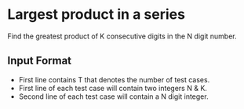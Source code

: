Largest product in a series
=============

Find the greatest product of K consecutive digits in the N digit number.

Input Format
-------------

- First line contains T that denotes the number of test cases.
- First line of each test case will contain two integers N & K.
- Second line of each test case will contain a N digit integer.


